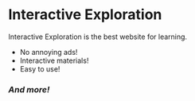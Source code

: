 # Interactive Exploration
Interactive Exploration is the best website for learning.
* No annoying ads!
* Interactive materials!
* Easy to use!
###  ***And more!***
